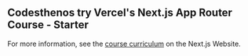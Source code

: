 ## Codesthenos try Vercel's Next.js App Router Course - Starter

For more information, see the [course curriculum](https://nextjs.org/learn) on the Next.js Website.
